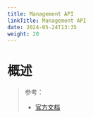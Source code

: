 ```yaml
---
title: Management API
linkTitle: Management API
date: 2024-05-24T13:35
weight: 20
---
```


# 概述

> 参考：
>
> - [官方文档](https://prometheus.io/docs/prometheus/latest/management_api/)

